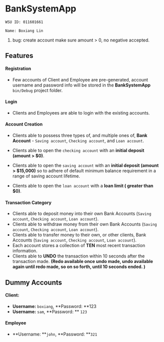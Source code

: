 # BankSystemApp

`WSU ID: 011601661`

`Name: Boxiang Lin`

1. bug: create account make sure amount > 0, no negative accepted.

## Features

#### Registration

- Few accounts of Client and Employee are pre-generated, account username and password info will be stored in the **BankSystemApp** `bin/Debug` project folder.

  

#### Login	

- Clients and Employees are able to login with the existing accounts.

  

#### Account Creation

- Clients able to possess three types of, and multiple ones of, **Bank Account** - `Saving account`, `Checking account`, and `Loan account`.

- Clients able to open the `checking account` with an **initial deposit (amount > $0)**.
- Clients able to open the `saving account` with an **initial deposit (amount > $15,000)** so to adhere of default minimum balance requirement in a range of saving account lifetime.
- Clients able to open the `loan account` with a **loan limit ( greater than $0)**.



#### Transaction Category

- Clients able to deposit money into their own Bank Accounts (`Saving account`, `Checking account`, `Loan account`).
- Clients able to withdraw money from their own Bank Accounts (`Saving account`, `Checking account`, `Loan account`).
- Clients able to transfer money to their own, or other clients, Bank Accounts (`Saving account`, `Checking account`, `Loan account`).
- Each account stores a collection of **TEN** most recent transaction information. 
- Clients able to **UNDO** the transaction within 10 seconds after the transaction made. **(Redo available once undo made, undo available again until redo made, so on so forth, until 10 seconds ended. )**



## Dummy Accounts

#### Client:

- **Username:** `boxiang`, **Password: **123
- **Username:** `sam`, **Password: ** `123`



#### Employee

- **Username: **`john`, **Password: **`321`



 



